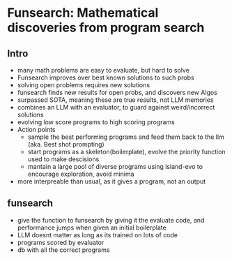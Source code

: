 # Funsearch: Mathematical discoveries from program search

## Intro
 - many math problems are easy to evaluate, but hard to solve
 - Funsearch improves over best known solutions to such probs
 - solving open problems requires new solutions
 - funsearch finds new results for open probs, and discovers new Algos
 - surpassed SOTA, meaning these are true results, not LLM memories
 - combines an LLM with an evaluator, to guard against weird/incorrect solutions
 - evolving low score programs to high scoring programs
 - Action points
    - sample the best performing programs and feed them back to the llm (aka. Best shot prompting)
    - start programs as a skeleton(boilerplate), evolve the priority function used to make descisions
    - mantain a large pool of diverse programs using island-evo to encourage exploration, avoid minima
 - more interpreable than usual, as it gives a program, not an output

## funsearch
 - give the function to funsearch by giving it the evaluate code, and performance jumps when given an initial boilerplate
 - LLM doesnt matter as long as its trained on lots of code
 - programs scored by evaluator
 - db with all the correct programs